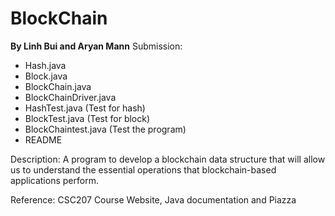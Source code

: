 # BlockChain
**By Linh Bui and Aryan Mann**
Submission: 
- Hash.java
- Block.java
- BlockChain.java
- BlockChainDriver.java
- HashTest.java (Test for hash)
- BlockTest.java (Test for block)
- BlockChaintest.java (Test the program)
- README

Description: A program to develop a blockchain data structure that will allow us to understand the essential operations that blockchain-based applications perform.

Reference: CSC207 Course Website, Java documentation and Piazza

